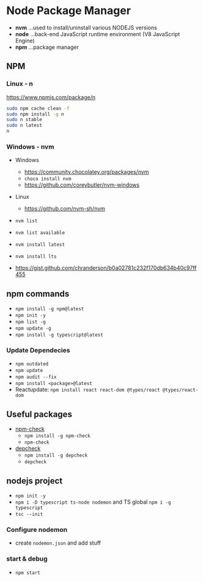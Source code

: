 # Node Package Manager

- **nvm** ...used to install/uninstall various NODEJS versions
- **node** ...back-end JavaScript runtime environment (V8 JavaScript Engine)
- **npm** ...package manager

## NPM

### Linux - n

<https://www.npmjs.com/package/n>

```bash
sudo npm cache clean -f
sudo npm install -g n
sudo n stable
sudo n latest
n
```

### Windows - nvm

- Windows
  - <https://community.chocolatey.org/packages/nvm>
  - `choco install nvm`
  - <https://github.com/coreybutler/nvm-windows>

- Linux
  - <https://github.com/nvm-sh/nvm>

- `nvm list`
- `nvm list available`
- `nvm install latest`
- `nvm install lts`
- <https://gist.github.com/chranderson/b0a02781c232f170db634b40c97ff455>

## npm commands

- `npm install -g npm@latest`
- `npm init -y`
- `npm list -g`
- `npm update -g`
- `npm install -g typescript@latest`

### Update Dependecies

- `npm outdated`
- `npm update`
- `npm audit --fix`
- `npm install <package>@latest`
- Reactupdate: `npm install react react-dom @types/react @types/react-dom`

## Useful packages

- [npm-check](https://www.npmjs.com/package/npm-check)
  - `npm install -g npm-check`
  - `npm-check`
- [depcheck](https://www.npmjs.com/package/depcheck)
  - `npm install -g depcheck`
  - `depcheck`

## nodejs project

- `npm init -y`
- `npm i -D typescript ts-node nodemon` and TS global `npm i -g typescript`
- `tsc --init`

### Configure nodemon

- create `nodemon.json` and add stuff

### start & debug

- `npm start`
